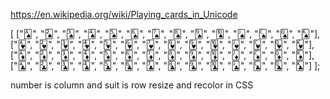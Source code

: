 https://en.wikipedia.org/wiki/Playing_cards_in_Unicode

[
  ["🂡", "🂢", "🂣", "🂤", "🂥", "🂦", "🂧", "🂨", "🂩", "🂪", "🂫", "🂬", "🂭", "🂮"],
  ["🂱", "🂲", "🂳", "🂴", "🂵", "🂶", "🂷", "🂸", "🂹", "🂺", "🂻", "🂼", "🂽", "🂾"],
  ["🃁", "🃂", "🃃", "🃄", "🃅", "🃆", "🃇", "🃈", "🃉", "🃊", "🃋", "🃌", "🃍", "🃎"],
  ["🃑", "🃒", "🃓", "🃔", "🃕", "🃖", "🃗", "🃘", "🃙", "🃚", "🃛", "🃜", "🃝", "🃞"]
];

number is column and suit is row
resize and recolor in CSS